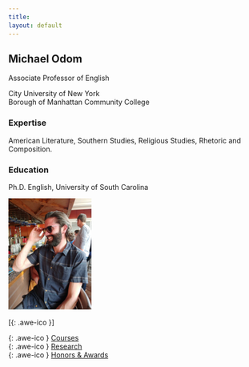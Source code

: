 ```yaml
---
title:
layout: default
---
```

 
## Michael Odom
Associate Professor of English   

City University of New York    
Borough of Manhattan Community College    

### Expertise

American Literature, Southern Studies, Religious Studies, Rhetoric and Composition.

### Education

Ph.D. English, University of South Carolina

<div style="text-align:left">
<img src ="/icons/IMG_0173.JPG" width = "33%" />
</div>

[[<i class="fa fa-envelope-o"></i>](mailto:odomenglish@gmail.com){: .awe-ico }]

[<i class="fa fa-info"></i>](/courses/){: .awe-ico } [Courses](/courses/)   
[<i class="fa fa-info"></i>](/research/){: .awe-ico } [Research](/research/)    
[<i class="fa fa-info"></i>](/awards/){: .awe-ico } [Honors & Awards](/awards/)    

